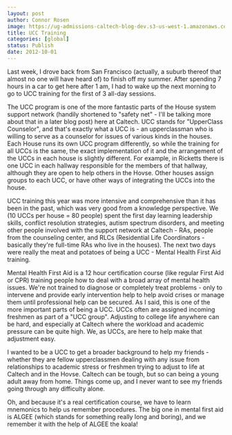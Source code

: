 ```yaml
---
layout: post
author: Connor Rosen
image: https://ug-admissions-caltech-blog-dev.s3-us-west-1.amazonaws.com/old_pictures/caltech_as_it_happens/6a0105349b8251970b017c322ed670970b.jpg
title: UCC Training 
categories: [global]
status: Publish
date: 2012-10-01
---
```


Last week, I drove back from San Francisco (actually, a suburb thereof that almost no one will have heard of) to finish off my summer. After spending 7 hours in a car to get here after 1 am, I had to wake up the next morning to go to UCC training for the first of 3 all-day sessions.

The UCC program is one of the more fantastic parts of the House system support network (handily shortened to "safety net" - I'll be talking more about that in a later blog post) here at Caltech. UCC stands for "UpperClass Counselor", and that's exactly what a UCC is - an upperclassman who is willing to serve as a counselor for issues of various kinds in the houses. Each House runs its own UCC program differently, so while the training for all UCCs is the same, the exact implementation of it and the arrangement of the UCCs in each house is slightly different. For example, in Ricketts there is one UCC in each hallway responsible for the members of that hallway, although they are open to help others in the Hovse. Other houses assign groups to each UCC, or have other ways of integrating the UCCs into the house.

UCC training this year was more intensive and comprehensive than it has been in the past, which was very good from a knowledge perspective. We (10 UCCs per house = 80 people) spent the first day learning leadership skills, conflict resolution strategies, autism spectrum disorders, and meeting other people involved with the support network at Caltech - RAs, people from the counseling center, and RLCs (Residential Life Coordinators - basically they're full-time RAs who live in the houses). The next two days were really the meat and potatoes of being a UCC - Mental Health First Aid training.

Mental Health First Aid is a 12 hour certification course (like regular First Aid or CPR) training people how to deal with a broad array of mental health issues. We're not trained to diagnose or completely treat problems - only to intervene and provide early intervention help to help avoid crises or manage them until professional help can be secured. As I said, this is one of the more important parts of being a UCC. UCCs often are assigned incoming freshmen as part of a "UCC group". Adjusting to college life anywhere can be hard, and especially at Caltech where the workload and academic pressure can be quite high. We, as UCCs, are here to help make that adjustment easy.

I wanted to be a UCC to get a broader background to help my friends - whether they are fellow upperclassmen dealing with any issue from relationships to academic stress or freshmen trying to adjust to life at Caltech and in the Hovse. Caltech can be tough, but so can being a young adult away from home. Things come up, and I never want to see my friends going through any difficulty alone.

Oh, and because it's a real certification course, we have to learn mnemonics to help us remember procedures. The big one in mental first aid is ALGEE (which stands for something really long and boring), and we remember it with the help of ALGEE the koala!

